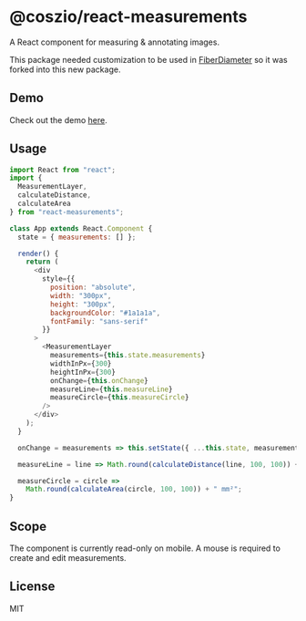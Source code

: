 # @coszio/react-measurements

A React component for measuring &amp; annotating images.

This package needed customization to be used in [FiberDiameter](https://github.com/fcossio/FiberDiameter) so it was forked into this new package.

## Demo

Check out the demo [here](https://rmfisher.github.io/react-measurements).

## Usage

```javascript
import React from "react";
import {
  MeasurementLayer,
  calculateDistance,
  calculateArea
} from "react-measurements";

class App extends React.Component {
  state = { measurements: [] };

  render() {
    return (
      <div
        style={{
          position: "absolute",
          width: "300px",
          height: "300px",
          backgroundColor: "#1a1a1a",
          fontFamily: "sans-serif"
        }}
      >
        <MeasurementLayer
          measurements={this.state.measurements}
          widthInPx={300}
          heightInPx={300}
          onChange={this.onChange}
          measureLine={this.measureLine}
          measureCircle={this.measureCircle}
        />
      </div>
    );
  }

  onChange = measurements => this.setState({ ...this.state, measurements });

  measureLine = line => Math.round(calculateDistance(line, 100, 100)) + " mm";

  measureCircle = circle =>
    Math.round(calculateArea(circle, 100, 100)) + " mm²";
}
```

## Scope

The component is currently read-only on mobile. A mouse is required to create and edit measurements.

## License

MIT

